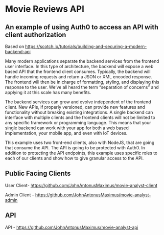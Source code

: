 # Movie Reviews API
## An example of using Auth0 to access an API with client authorization

Based on https://scotch.io/tutorials/building-and-securing-a-modern-backend-api

Many modern applications separate the backend services from the frontend user interface. In this type of architecture, the backend will expose a web based API that the frontend client consumes. Typically, the backend will handle incoming requests and return a JSON or XML encoded response. The frontend will then be in charge of formatting, styling, and displaying this response to the user. We’ve all heard the term “separation of concerns” and applying it at this scale has many benefits.

The backend services can grow and evolve independent of the frontend client. New APIs, if properly versioned, can provide new features and functionality without breaking existing integrations. A single backend can interface with multiple clients and the frontend clients will not be limited to any specific framework or programming language. This means that your single backend can work with your app for both a web based implementation, your mobile app, and even with IoT devices.

This example uses two front-end clients, also with NodeJS, that are going that consume the API. The API is going to be protected with Auth0. In addition to protecting the API endpoints, this example uses specific roles to each of our clients and show how to give granular access to the API.


## Public Facing Clients

User Client- https://github.com/JohnAntonusMaximus/movie-analyst-client

Admin Client - https://github.com/JohnAntonusMaximus/movie-analyst-admin

## API 

API - https://github.com/JohnAntonusMaximus/movie-analyst-api